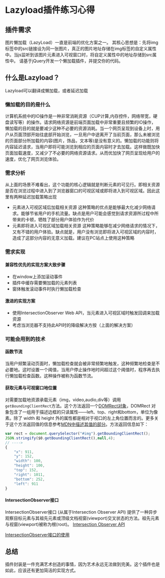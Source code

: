 # Lazyload插件练习心得

## 插件需求
图片懒加载（LazyLoad）一直是前端的优化方案之一。
其核心思想是：先将img标签中的src链接设为同一张图片，真正的图片地址存储在img标签的自定义属性中。当js监听到该图片元素进入可视窗口时，将自定义属性中的地址存储到src属性中。
请基于jQuery开发一个懒加载插件，并提交你的代码。
## 什么是Lazyload？
Lazyload可以翻译成懒加载，或者延迟加载
### 懒加载的目的是什么
计算机系统中的IO操作是一种非常消耗资源（CUP计算,内存控件，网络带宽，硬盘读写等）的操作。请求网络资源是前端页面加载中非常重要且频繁的IO操作，懒加载的目的就是要减少这种不必要的资源消耗。当一个网页呈现到设备上时，用户从页面顶部开始往底部开始浏览，一旦用户中途离开了当前页面，那么未被浏览的页面部分所加载的内容(图片，饰品，文本等)是没有意义的。懒加载的功能则将内容延迟请求，当用户即将可能浏览到相应的页面内容时才去加载。这样做既加快页面加载速度，又减少了不必要的网络资源请求。从而优加快了网页呈现给用户的速度，优化了网页浏览体验。
### 需求分析
从上面的场景不难看出，这个功能的核心逻辑就是判断元素的可见行。即相关资源是否在浏览过程中进入到了浏览器窗口的可视区域或即将进入到可视区域。因此这里有两种延迟加载策略出现
* 元素进入可视区域后加载相关资源
这种策略的优点是能够最大化减少网络请求。能够节省用户的手机流量。缺点是用户可能会感觉到请求资源所过程中所带来的卡顿，牺牲了部分用户体验作为代价
* 元素即将进入可视区域加载相关资源
这种策略能够在减少网络请求的情况下，又有不错的用户体验。缺点就是，用户没有浏览即将进入可视区域的内容时，造成了这部分内容的无意义加载。建议在PC站点上使用这种策略
### 需求实现

#### 兼容性优先的实现方案大致步骤
* 在window上添加滚动事件
* 插件中缓存需要懒加载的元素列表
* 窗体触发滚动事件时执行懒加载检查
#### 激进的实现方案
* 使用IntersectionObserver  Web API，当元素进入可视区域时触发回调来加载资源
* 考虑当浏览器不支持此API时的降级解决方按（上面的解决方案）

### 可能会用到的技术

#### 函数节流
当用户频繁滚动页面时，懒加载检查就会被非常频繁地触发，这种频繁地检查是不必要地。这时设置一个阈值，当用户停止操作地时间超过这个阈值时，程序再去执行懒加载检查函数。这种操作被称为函数节流。

#### 获取元素与可视窗口地位置
对需要加载地资源承载元素（img，video,audio,div等）调用`getBoundingClientRect`方法。这个方法返回一个[DOMRect对象](https://developer.mozilla.org/zh-CN/docs/Mozilla/Tech/XPCOM/Reference/Interface/nsIDOMClientRect)，DOMRect 对象包含了一组用于描述边框的只读属性——left、top、right和bottom，单位为像素。除了 width 和 height 外的属性都是相对于视口的左上角位置而言的。更多关于这个方法返回值的信息参考[MDN中描述其值的部分](https://developer.mozilla.org/zh-CN/docs/Web/API/Element/getBoundingClientRect#Returns)。方法返回信息如下：
``` javascript
var rect = document.querySelector("#img").getBoundingClientRect();
JSON.stringify($0.getBoundingClientRect(),null,4);
// ---->
{
    "x": 911,
    "y": 152,
    "width": 100,
    "height": 100,
    "top": 152,
    "right": 1011,
    "bottom": 252,
    "left": 911
}
```

#### IntersectionObserver接口
IntersectionObserver接口 (从属于Intersection Observer API) 提供了一种异步观察目标元素与其祖先元素或顶级文档视窗(viewport)交叉状态的方法。祖先元素与视窗(viewport)被称为根(root)。
[Intersection Observer API](https://developer.mozilla.org/zh-CN/docs/Web/API/Intersection_Observer_API)

[IntersectionObserver接口的使用](https://developer.mozilla.org/zh-CN/docs/Web/API/IntersectionObserver)



## 总结
插件封装是一件充满艺术创造的事情，因为艺术永远无法做到完美。这个插件也是如此，应该还有更加简洁的实现方式。










